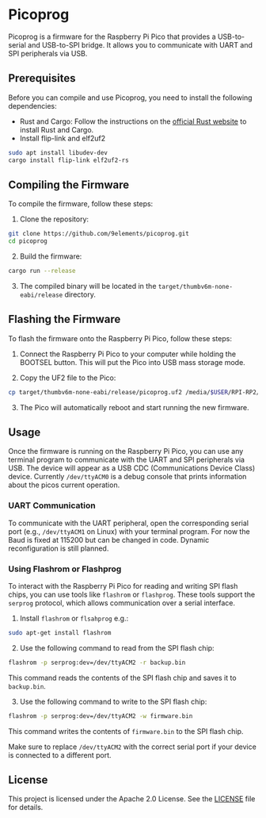 # Picoprog

Picoprog is a firmware for the Raspberry Pi Pico that provides a USB-to-serial and USB-to-SPI bridge. It allows you to communicate with UART and SPI peripherals via USB.

## Prerequisites

Before you can compile and use Picoprog, you need to install the following dependencies:

- Rust and Cargo: Follow the instructions on the [official Rust website](https://www.rust-lang.org/tools/install) to install Rust and Cargo.
- Install flip-link and elf2uf2

```sh
sudo apt install libudev-dev
cargo install flip-link elf2uf2-rs
```

## Compiling the Firmware

To compile the firmware, follow these steps:

1. Clone the repository:

```sh
git clone https://github.com/9elements/picoprog.git
cd picoprog
```

2. Build the firmware:

```sh
cargo run --release
```

3. The compiled binary will be located in the `target/thumbv6m-none-eabi/release` directory.

## Flashing the Firmware

To flash the firmware onto the Raspberry Pi Pico, follow these steps:

1. Connect the Raspberry Pi Pico to your computer while holding the BOOTSEL button. This will put the Pico into USB mass storage mode.

2. Copy the UF2 file to the Pico:

```sh
cp target/thumbv6m-none-eabi/release/picoprog.uf2 /media/$USER/RPI-RP2/
```

3. The Pico will automatically reboot and start running the new firmware.

## Usage

Once the firmware is running on the Raspberry Pi Pico, you can use any terminal program to communicate with the UART and SPI peripherals via USB. The device will appear as a USB CDC (Communications Device Class) device. Currently `/dev/ttyACM0` is a debug console that prints information about the picos current operation.

### UART Communication

To communicate with the UART peripheral, open the corresponding serial port (e.g., `/dev/ttyACM1` on Linux) with your terminal program. For now the Baud is fixed at 115200 but can be changed in code. Dynamic reconfiguration is still planned.

### Using Flashrom or Flashprog

To interact with the Raspberry Pi Pico for reading and writing SPI flash chips, you can use tools like `flashrom` or `flashprog`. These tools support the `serprog` protocol, which allows communication over a serial interface.

1. Install `flashrom` or `flsahprog` e.g.:

```sh
sudo apt-get install flashrom
```

2. Use the following command to read from the SPI flash chip:

```sh
flashrom -p serprog:dev=/dev/ttyACM2 -r backup.bin
```

This command reads the contents of the SPI flash chip and saves it to `backup.bin`.

3. Use the following command to write to the SPI flash chip:

```sh
flashrom -p serprog:dev=/dev/ttyACM2 -w firmware.bin
```

This command writes the contents of `firmware.bin` to the SPI flash chip.

Make sure to replace `/dev/ttyACM2` with the correct serial port if your device is connected to a different port.


## License

This project is licensed under the Apache 2.0 License. See the [LICENSE](LICENSE) file for details.

